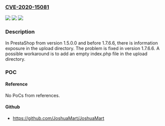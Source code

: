 ### [CVE-2020-15081](https://cve.mitre.org/cgi-bin/cvename.cgi?name=CVE-2020-15081)
![](https://img.shields.io/static/v1?label=Product&message=PrestaShop&color=blue)
![](https://img.shields.io/static/v1?label=Version&message=%3E%3D%201.5.0.0%2C%20%3C%201.7.6.6%20&color=brightgreen)
![](https://img.shields.io/static/v1?label=Vulnerability&message=%7B%22CWE-548%22%3A%22Exposure%20of%20Information%20Through%20Directory%20Listing%22%7D&color=brightgreen)

### Description

In PrestaShop from version 1.5.0.0 and before 1.7.6.6, there is information exposure in the upload directory. The problem is fixed in version 1.7.6.6. A possible workaround is to add an empty index.php file in the upload directory.

### POC

#### Reference
No PoCs from references.

#### Github
- https://github.com/JoshuaMart/JoshuaMart

